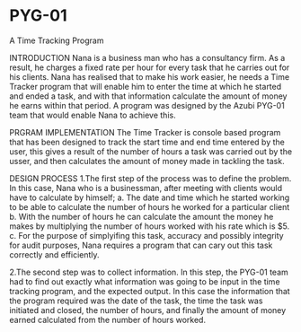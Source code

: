 # PYG-01
A Time Tracking Program

INTRODUCTION
Nana is a business man who has a consultancy firm. As a result, he charges a fixed rate per hour for every task that he carries out for his clients. Nana has realised that to make his work easier, he needs a Time Tracker program that will enable him to enter the time at which he started and ended a task, and with that information calculate the amount of money he earns within that period. A program was designed by the Azubi PYG-01 team that would enable Nana to achieve this.

PRGRAM IMPLEMENTATION
The Time Tracker is console based program  that has been designed to track the start time and end time entered by the user, this gives a result of the number of hours a task was carried out by the usser, and then calculates the amount of money made in tackling the task.

DESIGN PROCESS
1.The first step of the process was to define the problem. In this case, Nana who is a businessman, after meeting with clients would have to calculate by himself;
  a. The date and time which he started working to be able to calculate the number of hours he worked for a particular client
  b. With the number of hours he can calculate the amount the money he makes by multiplying the number of hours worked with his rate which is $5.
  c. For the purpose of simplyifing this task, accuracy and possibly integrity for audit purposes, Nana requires a program that can cary out this task correctly and efficiently.
  
2.The second step was to collect information. In this step, the PYG-01 team had to find out exactly what information was going to be input in the time tracking program, and the expected output. In this case the information that the program required was the date of the task, the time the task was initiated and closed, the number of hours, and finally the amount of money earned calculated from the number of hours worked. 
  







